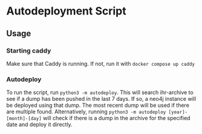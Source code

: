 # Autodeployment Script

## Usage

### Starting caddy
Make sure that Caddy is running. If not, run it with `docker compose up caddy`

### Autodeploy
To run the script, run `python3 -m autodeploy`. This will search 
ihr-archive to see if a dump has been pushed in the last 7 days. If 
so, a neo4j instance will be deployed using that dump. The most recent
dump will be used if there are multiple found. Alternatively, 
running `python3 -m autodeploy [year]-[month]-[day]` will check if 
there is a dump in the archive for the specified date and deploy it directly.
